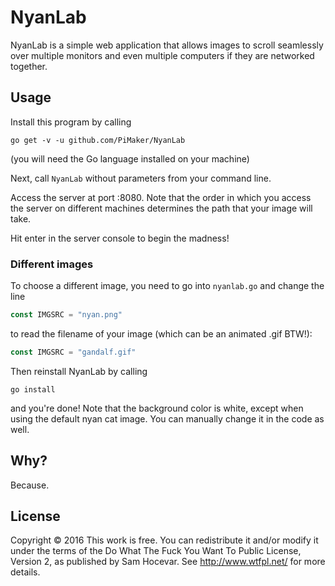# NyanLab

NyanLab is a simple web application that allows images to scroll seamlessly over multiple monitors and even multiple computers if they are networked together.

## Usage

Install this program by calling

```
go get -v -u github.com/PiMaker/NyanLab
```

(you will need the Go language installed on your machine)

Next, call `NyanLab` without parameters from your command line.

Access the server at port :8080. Note that the order in which you access the server on different machines determines the path that your image will take.

Hit enter in the server console to begin the madness!

### Different images

To choose a different image, you need to go into `nyanlab.go` and change the line

```go
const IMGSRC = "nyan.png"
```

to read the filename of your image (which can be an animated .gif BTW!):

```go
const IMGSRC = "gandalf.gif"
```

Then reinstall NyanLab by calling

```
go install
```

and you're done! Note that the background color is white, except when using the default nyan cat image. You can manually change it in the code as well.

## Why?

Because.

## License

Copyright © 2016
This work is free. You can redistribute it and/or modify it under the
terms of the Do What The Fuck You Want To Public License, Version 2,
as published by Sam Hocevar. See http://www.wtfpl.net/ for more details.
